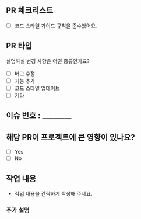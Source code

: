 ## PR 체크리스트
- [ ] 코드 스타일 가이드 규칙을 준수했어요.

## PR 타입
설명하실 변경 사항은 어떤 종류인가요?

<!-- 해당하는 한가지 타입에 체크해 주세요. -->
- [ ] 버그 수정
- [ ] 기능 추가
- [ ] 코드 스타일 업데이트
- [ ] 기타

<!-- 빈칸에 이슈번호를 입력해 주세요. 이슈번호를 모를 경우 추후 추가 가능하며, 그냥 넘어가셔도 좋습니다. -->
## 이슈 번호 : ________


## 해당 PR이 프로젝트에 큰 영향이 있나요?
<!-- 해당하는 한가지 타입에 체크해 주세요. -->
- [ ] Yes
- [ ] No

## 작업 내용
- 작업 내용을 간략하게 작성해 주세요.

### 추가 설명